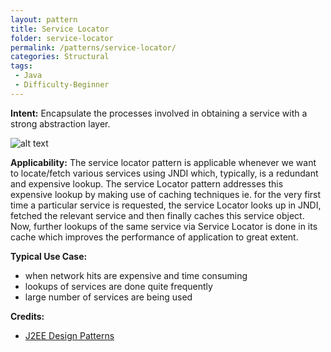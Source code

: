 ```yaml
---
layout: pattern
title: Service Locator
folder: service-locator
permalink: /patterns/service-locator/
categories: Structural
tags:
 - Java
 - Difficulty-Beginner
---
```


**Intent:** Encapsulate the processes involved in obtaining a service with a
strong abstraction layer.

![alt text](./etc/service-locator.png "Service Locator")

**Applicability:** The service locator pattern is applicable whenever we want
to locate/fetch various services using JNDI which, typically, is a redundant
and expensive lookup. The service Locator pattern addresses this expensive
lookup by making use of caching techniques ie. for the very first time a
particular service is requested, the service Locator looks up in JNDI, fetched
the relevant service and then finally caches this service object. Now, further
lookups of the same service via Service Locator is done in its cache which
improves the performance of application to great extent.

**Typical Use Case:**

* when network hits are expensive and time consuming
* lookups of services are done quite frequently
* large number of services are being used

**Credits:**

* [J2EE Design Patterns](http://www.amazon.com/J2EE-Design-Patterns-William-Crawford/dp/0596004273/ref=sr_1_2)
